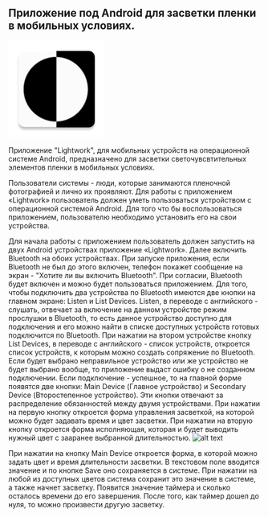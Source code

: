 ## Приложение под Android для засветки пленки в мобильных условиях.
![alt text](/app/src/main/res/mipmap-xxxhdpi/ic_launcher.png)

Приложение "Lightwork", для мобильных устройств на операционной системе Android, предназначено для засветки светочувсвтительных элементов пленки в мобильных условиях. 

Пользователи системы - люди, которые занимаются пленочной фотографией и лично их проявляют.
Для работы с приложением «Lightwork» пользователь должен уметь пользоваться устройством с операционной системой Android.
Для того что бы воспользоваться приложением, пользователю необходимо установить его на свои устройства.

Для начала работы с приложением пользователь должен запустить на двух Android устройствах приложение «Lightwork». Далее включить Bluetooth на обоих устройствах. При запуске приложения, если Bluetooth не был до этого включен, телефон покажет сообщение на экран - "Хотите ли вы включить Bluetooth". При согласии, Bluetooth будет включен и можно будет пользоваться приложением.
Для того, чтобы подключить два устройства по Bluetooth имеются две кнопки на главном экране: Listen и List Devices. Listen, в переводе с английского - слушать, отвечает за включение на данном устройстве режим прослушки в Bluetooth, то есть данное устройство доступно для подключения и его можно найти в списке доступных устройств готовых подключится по Bluetooth. При нажатии на втором устройстве кнопку List Devices, в переводе с английского - список устройств, откроется список устройств, к которым можно создать сопряжение по Bluetooth. Если будет выбрано неправильное устройство или же устройство не будет выбрано вообще, то приложение выдаст ошибку о не созданном подключении. 
Если подключение - успешное, то на главной форме появятся две кнопки: Main Device (Главное устройство) и Secondary Device (Второстепенное устройство). Эти кнопки отвечают за распределение обязанностей между двумя устройствами. При нажатии на первую кнопку откроется форма управления засветкой, на которой можно будет задавать время и цвет засветки. При нажатии на вторую кнопку откроется форма исполняющая, которая и будет выводить нужный цвет с зааранее выбранной длительностью. 
![alt text](imgs/lightwork_gif.gif )


При нажатии на кнопку Main Device откроется форма, в которой можно задать цвет и время длительности засветки. В текстовом поле вводится значение и по кнопке Save оно сохраняется в системе. При нажатии на любой из доступных цветов система сохранит это значение в системе, а также начнет засветку. Появится значение таймера и сколько осталось времени до его завершения. После того, как таймер дошел до нуля, то можно произвести другую засветку.


